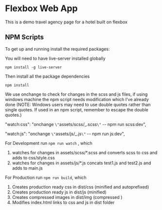 # Flexbox Web App

This is a demo travel agency page for a hotel built on flexbox

## NPM Scripts

To get up and running install the required packages:

You will need to have live-server installed globally

```
npm install -g live-server
```

Then install all the package dependencies

```
npm install
```

We use onchange to check for changes in the scss and js files, if using windows machine the npm script needs modification which I've already done (NOTE: Windows users may need to use double quotes rather than single quotes. If used in an npm script, remember to escape the double quotes.)

"watch:css": "onchange `\"`assets/scss/\_.scss`\"` -- npm run scss:dev",

"watch:js": "onchange `\"`assets/js/\_.js`\"` -- npm run js:dev",

For Development run `npm run watch` , which

1. watches for changes in assets/scss/\*.scss and converts scss to css and adds to css/style.css
2. watches for changes in assets/js/\*.js concats test1.js and test2.js and adds to main.js

For Production run `npm run build`, which

1. Creates production ready css in dist/css (minified and autoprefixed)
2. Creates production ready js in dist/js (minified)
3. Creates compressed images in dist/img (compressed )
4. Modifies index.html links to css and js in dist folder

